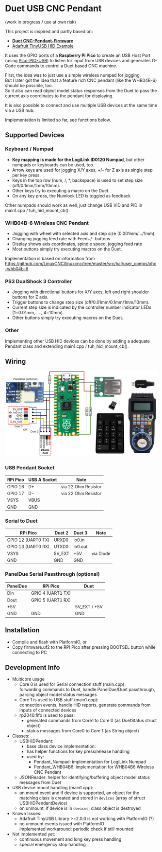 # Duet USB CNC Pendant
(work in progress / use at own risk)

This project is inspired and partly based on:
- [**Duet CNC-Pendant-Firmware**](https://github.com/Duet3D/CNC-Pendant-Firmware)
- [Adafruit TinyUSB HID Example](https://github.com/adafruit/Adafruit_TinyUSB_Arduino/tree/master/examples/DualRole/HID/hid_device_report)

It uses the GPIO ports of a **Raspberry Pi Pico** to create an USB Host Port (using [Pico-PIO-USB](https://github.com/sekigon-gonnoc/Pico-PIO-USB)) to listen for input from USB devices and generates G-Code commands to control a Duet based CNC machine.

First, the idea was to just use a simple wireless numpad for jogging.  
But I later got the idea that a feature rich CNC pendant (like the WHB04B-6) should be possible, too.  
So it also can read object model status responses from the Duet to pass the current axis coordinates to the pendant for displaying.

It is also possible to connect and use multiple USB devices at the same time via a USB hub.

Implementation is limited so far, see functions below.

## Supported Devices

###  Keyboard / Numpad
* **Key mapping is made for the LogiLink ID0120 Numpad**, but other numpads or keyboards can be used, too.
* Arrow keys are used for jogging X/Y axes, +/- for Z axis as single step per key press.
* Keys in the top row (num, /, *, backspace) is used to set step size (off/0.1mm/1mm/10mm).
* Other keys try to executing a macro on the Duet.
* On any key press, the Numlock LED is toggled as feedback

Other numpads should work as well, just change USB VID and PID in main1.cpp / tuh_hid_mount_cb().

### WHB04B-6 Wireless CNC Pendant
* Jogging with wheel with selected axis and step size (0.001mm/.../1mm).
* Changing jogging feed rate with Feed+/- buttons
* Display shows axis coordinates, spindle speed, jogging feed rate
* Most buttons simply try executing macros on the Duet.

Implementation is based on information from https://github.com/LinuxCNC/linuxcnc/tree/master/src/hal/user_comps/xhc-whb04b-6

### PS3 DualShock 3 Controller
* Jogging with directional buttons for X/Y axes, left and right shoulder buttons for Z axis.
* Trigger buttons to change step size (off/0.01mm/0.1mm/1mm/10mm).
* Current step size is indicated by the controller number indicator LEDs (1=0.01mm, ... , 4=10mm).
* Other buttons simply try executing macros on the Duet.

### Other
Implementing other USB HID devices can be done by adding a adequate Pendant class and extending main1.cpp / tuh_hid_mount_cb().

## Wiring

![Wiring Diagram](doc/wiring.png)

### USB Pendant Socket
| RPi Pico | USB A Socket | Note                |
|----------|--------------|---------------------|
| GPIO 16  | D+           | via 22 Ohm Resistor |
| GPIO 17  | D-           | via 22 Ohm Resistor |
| VSYS     | VBUS         |                     |
| GND      | GND          |                     |

### Serial to Duet
| RPi Pico           | Duet 2 | Duet 3  | Note      |
|--------------------|--------|---------|-----------|
| GPIO 12 (UART0 TX) | URXD0  | io0.in  |           |
| GPIO 13 (UART0 RX) | UTXD0  | io0.out |           |
| VSYS               | 5V_EXT | +5V     | via Diode |
| GND                | GND    | GND     |           |

### PanelDue Serial Passthrough (optional)
| PanelDue | RPi Pico          | Duet         |
|----------|-------------------|--------------|
| Din      | GPIO 4 (UART1 TX) |              |
| Dout     | GPIO 5 (UART1 RX) |              |
| +5V      |                   | 5V_EXT / +5V |
| GND      | GND               | GND          |

## Installation
* Compile and flash with PlatformIO, or
* Copy firmware.uf2 to the RPI Pico after pressing BOOTSEL button while connecting to PC

## Development Info
- Multicore usage
    - Core 0 is used for Serial connection stuff (main.cpp):  
      forwarding commands to Duet, handle PanelDue/Duet passthrough, parsing object model status messages 
    - Core 1 is used to USB stuff (main1.cpp):  
      connection events, handle HID reports, generate commands from inputs of connected devices
    - rp2040.fifo is used to pass:
        - generated commands from Core1 to Core 0 (as DuetStatus struct object)
        - status messages from Core0 to Core 1 (as String object)
- Classes:
    - USBHIDPendant:
        - base class device implementation:
        - has helper functions for key press/release handling
        - used by:
            - Pendant_Numpad: implementation for LogiLink Numpad
            - Pendant_WHB04B6: implementation for WHB04B6 Wireless CNC Pendant
    - JSONReader: helper for identifying/buffering object model status messages from Duet
- USB device mount handling (main1.cpp):
    - on mount event and if device is supported, an object for the matching class is created and stored in `devices` (array of struct USBHIDPendantDevice)
    - on unmount, if device is in `devices`, class object is destroyed
- Known Issues:
    - Adafruit TinyUSB Library >=2.0.0 is not working with PlatformIO (?)
    - no unmount events issued with PlatformIO  
      implemented workaround: periodic check if still mounted
- Not implemented yet:
    - continuous movement and long key press handling
    - special emergency stop handling
